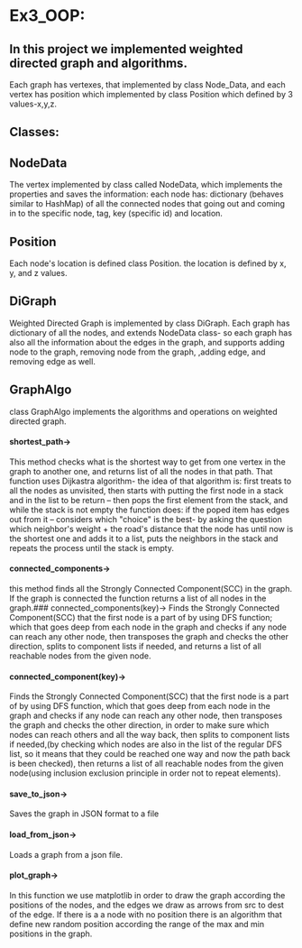 # Ex3_OOP:
## In this project we implemented weighted directed graph and algorithms.
Each graph has vertexes, that implemented by class Node_Data, and each vertex has position which implemented by class Position which defined by 3 values-x,y,z.

## Classes:

## NodeData
The vertex implemented by class called NodeData, which implements the properties and saves the information: each node has:
dictionary (behaves similar to HashMap) of all the connected nodes that going out and coming in to the specific node,
tag, key (specific id) and location.

## Position
Each node's location is defined class Position.
the location is defined by x, y, and z values.

## DiGraph
Weighted Directed Graph is implemented by class DiGraph.
Each graph has dictionary of all the nodes, and extends NodeData class- so each graph has also all the information about the edges in the graph, and supports adding node to the graph, removing node from the graph, ,adding edge, and removing edge as well.

## GraphAlgo
class GraphAlgo implements the algorithms and operations on weighted directed graph.
#### shortest_path->
This method checks what is the shortest way to get from one vertex in the graph to another one, and returns list of all the nodes in that path. That function uses Dijkastra algorithm-
the idea of that algorithm is:
first treats to all the nodes as unvisited, then starts with putting the first node in a stack and in the list to be return –
then pops the first element from the stack, and while the stack is not empty the function does:
if the poped item has edges out from it – considers which "choice" is the best- by asking the question which neighbor's weight + the road's distance that the node has until now is the shortest one and adds it to a list, puts the neighbors in the stack and repeats the process until the stack is empty.
#### connected_components->
this method finds all the Strongly Connected Component(SCC) in the graph. If the graph is connected the function returns a list of all nodes in the graph.### connected_components(key)->
Finds the Strongly Connected Component(SCC) that the first node is a part of by using DFS function; which that goes deep from each node in the graph and checks if any node can reach any other node, then transposes the graph and checks the other direction, splits to component lists if needed, and returns a list of all reachable nodes from the given node.
#### connected_component(key)->
Finds the Strongly Connected Component(SCC) that the first node is a part of by using DFS function, which that goes deep from each node in the graph and checks if any node can reach any other node, then transposes the graph and checks the other direction, in order to make sure which nodes can reach others and all the way back, then splits to component lists if needed,(by checking which nodes are also in the list of the regular DFS list, so it means that they could be reached one way and now the path back is been checked),
then returns a list of all reachable nodes from the given node(using inclusion exclusion principle in order not to repeat elements).

#### save_to_json->
Saves the graph in JSON format to a file
#### load_from_json->
Loads a graph from a json file.

#### plot_graph->
In this function we use matplotlib in order to draw the graph according the positions of the nodes, and the edges we draw as arrows from src to dest of the edge.
If there is a a node with no position there is an algorithm that define new random position according the range of the max and min positions in the graph.



